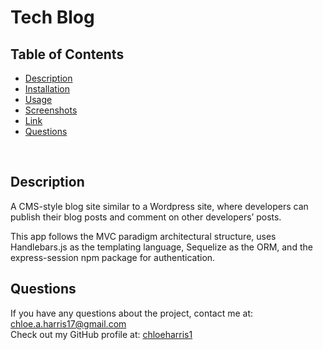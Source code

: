 # Tech Blog

## Table of Contents 

- [Description](#description)
- [Installation](#installation)
- [Usage](#usage)
- [Screenshots](#screenshots)
- [Link](#link)
- [Questions](#questions)

<br />

## Description 
A CMS-style blog site similar to a Wordpress site, where developers can publish their blog posts and comment on other developers’ posts. 

This app follows the MVC paradigm architectural structure, uses Handlebars.js as the templating language, Sequelize as the ORM, and the express-session npm package for authentication.




## Questions

If you have any questions about the project, contact me at: 
chloe.a.harris17@gmail.com <br />
Check out my GitHub profile at: 
[chloeharris1](https://github.com/chloeharris1/) <br />

